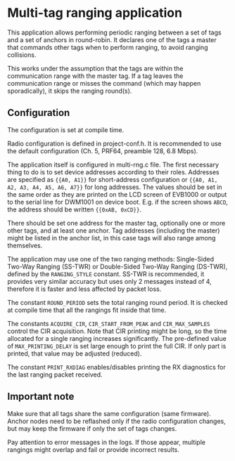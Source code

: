 # Multi-tag ranging application

This application allows performing periodic ranging between a set of tags and a
set of anchors in round-robin. It declares one of the tags a master that
commands other tags when to perform ranging, to avoid ranging collisions.

This works under the assumption that the tags are within the communication
range with the master tag. If a tag leaves the communication range or
misses the command (which may happen sporadically), it skips the ranging round(s).


## Configuration

The configuration is set at compile time.

Radio configuration is defined in project-conf.h. It is recommended to use the
default configuration (Ch. 5, PRF64, preamble 128, 6.8 Mbps).

The application itself is configured in multi-rng.c file. The first necessary
thing to do is to set device addresses according to their roles. Addresses are
specified as `{{A0, A1}}` for short-address configuration or `{{A0, A1, A2, A3, A4, A5, A6, A7}}` 
for long addresses. The values should be set in the same order as they are printed on the
LCD screen of EVB1000 or output to the serial line for DWM1001 on device boot.
E.g. if the screen shows `ABCD`, the address should be written `{{0xAB, 0xCD}}`.

There should be set one address for the master tag, optionally one or more other tags,
and at least one anchor. Tag addresses (including the master) might be listed in the
anchor list, in this case tags will also range among themselves.

The application may use one of the two ranging methods: Single-Sided Two-Way Ranging (SS-TWR) or
Double-Sided Two-Way Ranging (DS-TWR), defined by the `RANGING_STYLE` constant. 
SS-TWR is recommended, it provides very similar accuracy but uses only 2 messages instead of 4,
therefore it is faster and less affected by packet loss.

The constant `ROUND_PERIOD` sets the total ranging round period. It is checked at compile time that
all the rangings fit inside that time.

The constants `ACQUIRE_CIR`, `CIR_START_FROM_PEAK` and `CIR_MAX_SAMPLES` control the CIR acquisition.
Note that CIR printing might be long, so the time allocated for a single ranging increases significantly.
The pre-defined value of `MAX_PRINTING_DELAY` is set large enough to print the full CIR. If only part is printed, that value may be adjusted (reduced).

The constant `PRINT_RXDIAG` enables/disables printing the RX diagnostics for the last ranging packet received.

## Important note
Make sure that all tags share the same configuration (same firmware). Anchor nodes need to be reflashed
only if the radio configuration changes, but may keep the firmware if only the set of tags changes.

Pay attention to error messages in the logs. If those appear, multiple rangings might overlap and fail or provide incorrect results.
